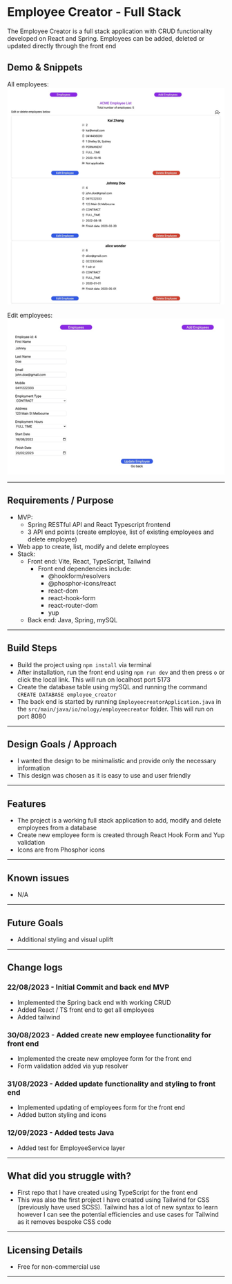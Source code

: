 # Employee Creator - Full Stack

The Employee Creator is a full stack application with CRUD functionality developed on React and Spring.
Employees can be added, deleted or updated directly through the front end

## Demo & Snippets

All employees:
![All employees](./src/main/resources/static/all_employees.jpg)

Edit employees:
![Edit employees](./src/main/resources/static/edit_employee.jpg)

---

## Requirements / Purpose

-   MVP:
    -   Spring RESTful API and React Typescript frontend
    -   3 API end points (create employee, list of existing employees and delete employee)
-   Web app to create, list, modify and delete employees
-   Stack:
    -   Front end: Vite, React, TypeScript, Tailwind
        -   Front end dependencies include:
            -   @hookform/resolvers
            -   @phosphor-icons/react
            -   react-dom
            -   react-hook-form
            -   react-router-dom
            -   yup
    -   Back end: Java, Spring, mySQL

---

## Build Steps

-   Build the project using `npm install` via terminal
-   After installation, run the front end using `npm run dev` and then press `o` or click the local link. This will run on localhost port 5173
-   Create the database table using mySQL and running the command `CREATE DATABASE employee_creator`
-   The back end is started by running `EmployeecreatorApplication.java` in the `src/main/java/io/nology/employeecreator` folder. This will run on port 8080

---

## Design Goals / Approach

-   I wanted the design to be minimalistic and provide only the necessary information
-   This design was chosen as it is easy to use and user friendly

---

## Features

-   The project is a working full stack application to add, modify and delete employees from a database
-   Create new employee form is created through React Hook Form and Yup validation
-   Icons are from Phosphor icons

---

## Known issues

-   N/A

---

## Future Goals

-   Additional styling and visual uplift

---

## Change logs

### 22/08/2023 - Initial Commit and back end MVP

-   Implemented the Spring back end with working CRUD
-   Added React / TS front end to get all employees
-   Added tailwind

### 30/08/2023 - Added create new employee functionality for front end

-   Implemented the create new employee form for the front end
-   Form validation added via yup resolver

### 31/08/2023 - Added update functionality and styling to front end

-   Implemented updating of employees form for the front end
-   Added button styling and icons

### 12/09/2023 - Added tests Java

-   Added test for EmployeeService layer

---

## What did you struggle with?

-   First repo that I have created using TypeScript for the front end
-   This was also the first project I have created using Tailwind for CSS (previously have used SCSS). Tailwind has a lot of new syntax to learn however I can see the potential efficiencies and use cases for Tailwind as it removes bespoke CSS code

---

## Licensing Details

-   Free for non-commercial use

---
